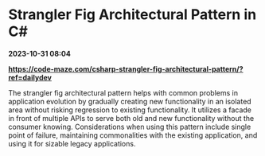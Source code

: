 # Strangler Fig Architectural Pattern in C#

**2023-10-31 08:04**

**https://code-maze.com/csharp-strangler-fig-architectural-pattern/?ref=dailydev**

The strangler fig architectural pattern helps with common problems in application evolution by gradually creating new functionality in an isolated area without risking regression to existing functionality. It utilizes a facade in front of multiple APIs to serve both old and new functionality without the consumer knowing. Considerations when using this pattern include single point of failure, maintaining commonalities with the existing application, and using it for sizable legacy applications.